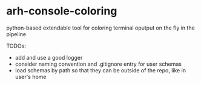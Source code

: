 # arh-console-coloring

python-based extendable tool for coloring terminal oputput on the fly in the pipeline

TODOs:
- add and use a good logger
- consider naming convention and .gitignore entry for user schemas
- load schemas by path so that they can be outside of the repo, like in user's home
